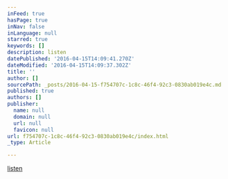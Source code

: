 ```yaml
---
inFeed: true
hasPage: true
inNav: false
inLanguage: null
starred: true
keywords: []
description: listen
datePublished: '2016-04-15T14:09:41.270Z'
dateModified: '2016-04-15T14:09:37.302Z'
title: ''
author: []
sourcePath: _posts/2016-04-15-f754707c-1c8c-46f4-92c3-0830ab019e4c.md
published: true
authors: []
publisher:
  name: null
  domain: null
  url: null
  favicon: null
url: f754707c-1c8c-46f4-92c3-0830ab019e4c/index.html
_type: Article

---
```

[listen][0]

[0]: https://soundcloud.com/scfchynahouse/leavingtaipei